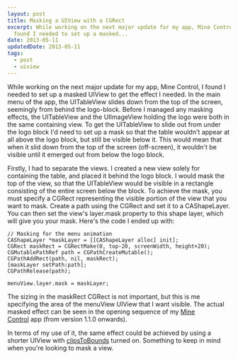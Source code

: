 ```yaml
---
layout: post
title: Masking a UIView with a CGRect
excerpt: While working on the next major update for my app, Mine Control, I
  found I needed to set up a masked...
date: 2013-05-11
updatedDate: 2013-05-11
tags:
  - post
  - uiview
---
```


While working on the next major update for my app, Mine Control, I found I needed to set up a masked UIView to get the effect I needed. In the main menu of the app, the UITableView slides down from the top of the screen, seemingly from behind the logo-block. Before I managed any masking effects, the UITableView and the UIImageView holding the logo were both in the same containing view. To get the UITableView to slide out from under the logo block I'd need to set up a mask so that the table wouldn't appear at all above the logo block, but still be visible below it. This would mean that when it slid down from the top of the screen (off-screen), it wouldn't be visible until it emerged out from below the logo block.

Firstly, I had to separate the views. I created a new view solely for containing the table, and placed it behind the logo block. I would mask the top of the view, so that the UITableView would be visible in a rectangle consisting of the entire screen below the block. To achieve the mask, you must specify a CGRect representing the visible portion of the view that you want to mask. Create a path using the CGRect and set it to a CAShapeLayer. You can then set the view's layer.mask property to this shape layer, which will give you your mask. Here's the code I ended up with:

```
// Masking for the menu animation
CAShapeLayer *maskLayer = [[CAShapeLayer alloc] init];
CGRect maskRect = CGRectMake(0, top-20, screenWidth, height+20);
CGMutablePathRef path = CGPathCreateMutable();
CGPathAddRect(path, nil, maskRect);
[maskLayer setPath:path];
CGPathRelease(path);

menuView.layer.mask = maskLayer;
```

The sizing in the maskRect CGRect is not important, but this is me specifying the area of the menuView UIView that I want visible. The actual masked effect can be seen in the opening sequence of my [Mine Control](http://perrymitchell.net/software/mine_control) app (from version 1.1.0 onwards).

In terms of my use of it, the same effect could be achieved by using a shorter UIView with [clipsToBounds](http://www.perrymitchell.net/site-2012/uiview-hide-overflow/) turned on. Something to keep in mind when you're looking to mask a view.
